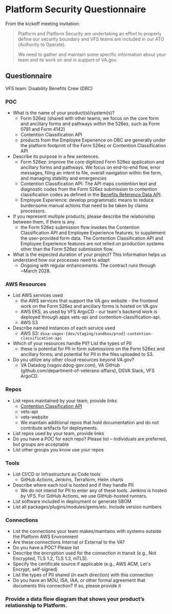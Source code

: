 # Platform Security Questionnaire

From the kickoff meeting invitation:
> Platform and Platform Security are undertaking an effort to properly define our security boundary and VFS teams are included in our ATO (Authority to Operate).
> 
> We need to gather and maintain some specific information about your team and its work on and in support of VA.gov.


## Questionnaire

VFS team: Disability Benefits Crew (DBC)

### POC
- What is the name of your product(s)/system(s)? 
   - Form 526ez (shared with other teams; we focus on the core form and ancillary forms and pathways within the 526ez, such as Form 0781 and Form 4142)
   - Contention Classification API
   - products from the Employee Experience on DBC are generally under the platform footprint of the Form 526ez or Contention Classification API 
- Describe its purpose in a few sentences.
   - Form 526ez: improve the core digitized Form 526ez application and ancillary forms and pathways. We focus on end-to-end flow, error messages, filing an intent to file, overall navigation within the form, and managing stability and emergencies 
   - Contention Classification API: The API maps contention text and diagnostic codes from the Form 526ez submission to contention classification codes as defined in the [Benefits Reference Data API](https://developer.va.gov/explore/api/benefits-reference-data/docs).
   - Employee Experience: develop programmatic means to reduce burdensome manual actions that need to be taken by claims processors.
- If you represent multiple products, please describe the relationship between them, if there is any.
   - the Form 526ez submission flow invokes the Contention Classification API and Employee Experience features, to supplement the user-provided form data. The Contention Classification API and Employee Experience features are not relied on production systems other than the Form 526ez submission flow.
- What is the expected duration of your project? This information helps us understand how our processes need to adapt
  - Ongoing with regular enhancements. The contract runs through ~March 2028.

### AWS Resources
- List AWS services used
   - the AWS services that support the VA.gov website - the frontend work on the Form 526ez and ancillary forms is hosted on VA.gov
   - AWS EKS, as used by VFS ArgoCD - our team's backend work is deployed through apps vets-api and contention-classification-api.
   - AWS S3
- Describe named instances of each service used
   -  AWS S3: `dsva-vagov-[dev/staging/sandbox/prod]-contention-classification-api`
- Which of your resources handle PII? List the types of PII
   - these is potential for PII in form submissions on the Form 526ez and ancillary forms; and potential for PII in the files uploaded to S3.
- Do you utilize any other cloud resources beyond VA.gov?
   - VA Datadog (vagov.ddog-gov.com), VA GitHub (github.com/department-of-veterans-affairs), DSVA Slack, VFS ArgoCD.

### Repos
- List repos maintained by your team, provide links
  - [Contention Classification API](https://github.com/department-of-veterans-affairs/contention-classification-api/)
  - vets-api
  - vets-website
  - We maintain additional repos that hold documentation and do not contribute artifacts for deployments. 
- List repos used by your team, provide links
- Do you have a POC for each repo? Please list – Individuals are preferred, but groups are acceptable
- List other groups you know use your repos

### Tools
- List CI/CD or Infrastructure as Code tools
  - GitHub Actions, Jenkins, Terraform, Helm charts 
- Describe where each tool is hosted and if they handle PII
  - We do not intend for PII to enter any of these tools. Jenkins is hosted by VFS. For GitHub Actions, we use GitHub-hosted runners.
- List software included in deployment or generate SBOM
- List all packages/plugins/modules/gems/etc. Include version numbers

### Connections
- List the connections your team makes/maintains with systems outside the Platform AWS Environment
- Are these connections Internal or External to the VA?
- Do you have a POC? Please list
- Describe the encryption used for the connection in transit (e.g., Not Encrypted, TLS 1.2, TLS 1.3, mTLS).  
- Specify the certificate source if applicable (e.g., AWS ACM, Let's Encrypt, self-signed)
- List the types of PII shared (in each direction) with this connection
- Do you have an MOU, ISA, IAA, or other formal agreement that documents this connection? If so, please provide it

### Provide a data flow diagram that shows your product’s relationship to Platform.

